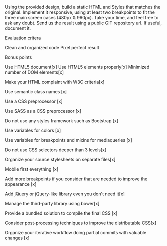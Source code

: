 Using the provided design, build a static HTML and Styles that matches the original.
Implement it responsive, using at least two breakpoints to fit the three main screen cases (480px & 960px).
Take your time, and feel free to ask any doubt.
Send us the result using a public GIT repository url.
If useful, document it.


Evaluation critera

Clean and organized code
Pixel perfect result


Bonus points

Use HTML5 document[x]
Use HTML5 elements properly[x]
Minimized number of DOM elements[x]

Make your HTML complaint with W3C criteria[x]

Use semantic class names [x]

Use a CSS preprocessor [x]

Use SASS as a CSS preprocessor [x]

Do not use any styles framework such as Bootstrap [x]

Use variables for colors [x]

Use variables for breakpoints and mixins for mediaqueries [x]

Do not use CSS selectors deeper than 3 levels[x]

Organize your source stylesheets on separate files[x]

Mobile first everything [x]

Add more breakpoints if you consider that are needed to improve the appearance [x]

Add jQuery or jQuery-like library even you don't need it[x]

Manage the third-party library using bower[x]

Provide a bundled solution to compile the final CSS [x]

Consider post-processing techniques to improve the distributable CSS[x]

Organize your iterative workflow doing partial commits with valuable changes [x]

